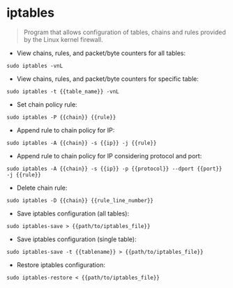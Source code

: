 # iptables

> Program that allows configuration of tables, chains and rules provided by the Linux kernel firewall.

- View chains, rules, and packet/byte counters for all tables:

`sudo iptables -vnL`

- View chains, rules, and packet/byte counters for specific table:

`sudo iptables -t {{table_name}} -vnL`

- Set chain policy rule:

`sudo iptables -P {{chain}} {{rule}}`

- Append rule to chain policy for IP:

`sudo iptables -A {{chain}} -s {{ip}} -j {{rule}}`

- Append rule to chain policy for IP considering protocol and port:

`sudo iptables -A {{chain}} -s {{ip}} -p {{protocol}} --dport {{port}} -j {{rule}}`

- Delete chain rule:

`sudo iptables -D {{chain}} {{rule_line_number}}`

- Save iptables configuration (all tables):

`sudo iptables-save > {{path/to/iptables_file}}`

- Save iptables configuration (single table):

`sudo iptables-save -t {{tablename}} > {{path/to/iptables_file}}`

- Restore iptables configuration:

`sudo iptables-restore < {{path/to/iptables_file}}`
